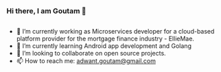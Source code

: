 ### Hi there, I am Goutam 👋 

## 
- 🔭 I’m currently working as Microservices developer for a cloud-based platform provider for the mortgage finance industry - EllieMae.
- 🌱 I’m currently learning Android app development and Golang
- 👯 I’m looking to collaborate on open source projects.
- 📫 How to reach me: adwant.goutam@gmail.com
